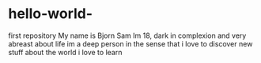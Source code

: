 # hello-world-
first repository
My name is Bjorn Sam
Im 18, dark in complexion and very abreast about life
im a deep person in the sense that i love to discover new stuff about the world
i love to learn
